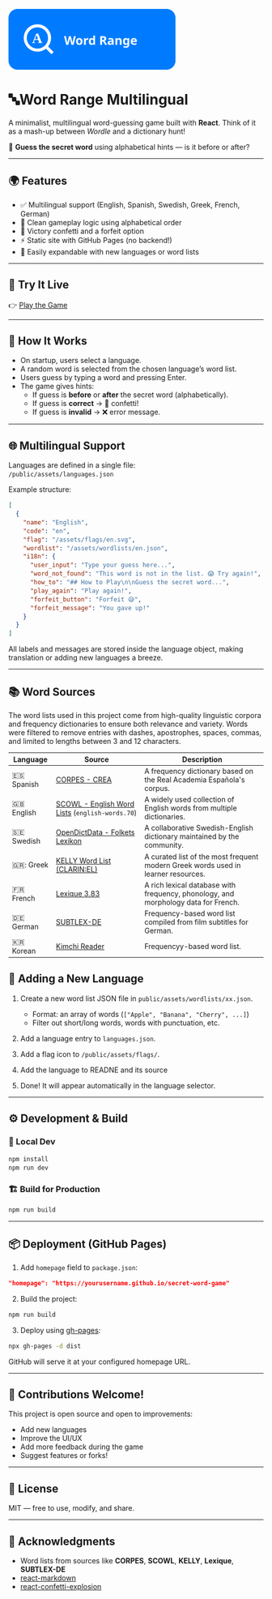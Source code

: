 ![Logo](./public/logo%20-%20big.svg)

# 🔤Word Range Multilingual

A minimalist, multilingual word-guessing game built with **React**. Think of it as a mash-up between *Wordle* and a dictionary hunt!

🎯 **Guess the secret word** using alphabetical hints — is it before or after?

---

## 🌍 Features

- ✅ Multilingual support (English, Spanish, Swedish, Greek, French, German)
- 🎯 Clean gameplay logic using alphabetical order
- 🎉 Victory confetti and a forfeit option
- ⚡ Static site with GitHub Pages (no backend!)
- 🧩 Easily expandable with new languages or word lists

---

## 🚀 Try It Live

👉 [Play the Game](https://danielbenedi6.github.io/wordrange-multilingual)

---

## 🧠 How It Works

- On startup, users select a language.
- A random word is selected from the chosen language’s word list.
- Users guess by typing a word and pressing Enter.
- The game gives hints:
  - If guess is **before** or **after** the secret word (alphabetically).
  - If guess is **correct** → 🎉 confetti!
  - If guess is **invalid** → ❌ error message.

---

## 🌐 Multilingual Support

Languages are defined in a single file:  
`/public/assets/languages.json`

Example structure:
```json
[
  {
    "name": "English",
    "code": "en",
    "flag": "/assets/flags/en.svg",
    "wordlist": "/assets/wordlists/en.json",
    "i18n": {
      "user_input": "Type your guess here...",
      "word_not_found": "This word is not in the list. 😱 Try again!",
      "how_to": "## How to Play\n\nGuess the secret word...",
      "play_again": "Play again!",
      "forfeit_button": "Forfeit 😅",
      "forfeit_message": "You gave up!"
    }
  }
]
```

All labels and messages are stored inside the language object, making translation or adding new languages a breeze.

---
## 📚 Word Sources

The word lists used in this project come from high-quality linguistic corpora and frequency dictionaries to ensure both relevance and variety. Words were filtered to remove entries with dashes, apostrophes, spaces, commas, and limited to lengths between 3 and 12 characters.

| Language | Source | Description |
|----------|--------|-------------|
| :es: Spanish | [CORPES - CREA](https://www.rae.es/recursos/banco-de-datos/corpes) | A frequency dictionary based on the Real Academia Española's corpus. |
| :gb: English | [SCOWL - English Word Lists](http://wordlist.aspell.net/) (`english-words.70`) | A widely used collection of English words from multiple dictionaries. |
| 🇸🇪 Swedish | [OpenDictData - Folkets Lexikon](https://github.com/open-dict-data/folkets_sv_en) | A collaborative Swedish-English dictionary maintained by the community. |
| 🇬🇷: Greek | [KELLY Word List (CLARIN:EL)](https://clarin.ellak.gr) | A curated list of the most frequent modern Greek words used in learner resources. |
| :fr: French | [Lexique 3.83](http://www.lexique.org/) | A rich lexical database with frequency, phonology, and morphology data for French. |
| :de: German | [SUBTLEX-DE](http://crr.ugent.be/programs-data/subtitle-frequencies/subtlex-de) | Frequency-based word list compiled from film subtitles for German. |
|  🇰🇷 Korean | [Kimchi Reader](https://kimchi-reader.app/) | Frequencyy-based word list. |

## 🧩 Adding a New Language

1. Create a new word list JSON file in `public/assets/wordlists/xx.json`.
   - Format: an array of words (`["Apple", "Banana", "Cherry", ...]`)
   - Filter out short/long words, words with punctuation, etc.

2. Add a language entry to `languages.json`.

3. Add a flag icon to `/public/assets/flags/`.

4. Add the language to READNE and its source

5. Done! It will appear automatically in the language selector.

---

## ⚙️ Development & Build

### 🔧 Local Dev
```bash
npm install
npm run dev
```

### 🏗️ Build for Production
```bash
npm run build
```

---

## 📦 Deployment (GitHub Pages)

1. Add `homepage` field to `package.json`:
```json
"homepage": "https://yourusername.github.io/secret-word-game"
```

2. Build the project:
```bash
npm run build
```

3. Deploy using [gh-pages](https://www.npmjs.com/package/gh-pages):
```bash
npx gh-pages -d dist
```

GitHub will serve it at your configured homepage URL.

---

## 👥 Contributions Welcome!

This project is open source and open to improvements:
- Add new languages
- Improve the UI/UX
- Add more feedback during the game
- Suggest features or forks!

---

## 📄 License

MIT — free to use, modify, and share.

---

## 🙌 Acknowledgments

- Word lists from sources like **CORPES**, **SCOWL**, **KELLY**, **Lexique**, **SUBTLEX-DE**
- [react-markdown](https://github.com/remarkjs/react-markdown)
- [react-confetti-explosion](https://github.com/belgattitude/react-confetti-explosion)
